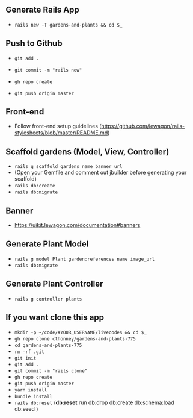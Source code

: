 

## Generate Rails App

+ `rails new -T gardens-and-plants && cd $_`


## Push to Github

+ `git add .`

+ `git commit -m "rails new"`

+ `gh repo create`
+ `git push origin master`

## Front-end
+ Follow front-end setup guidelines (https://github.com/lewagon/rails-stylesheets/blob/master/README.md)


## Scaffold gardens (Model, View, Controller)
  + `rails g scaffold gardens name banner_url`
  + (Open your Gemfile and comment out jbuilder before generating your scaffold)
  + `rails db:create`
  + `rails db:migrate`


## Banner
+ https://uikit.lewagon.com/documentation#banners


## Generate Plant Model
+ `rails g model Plant garden:references name image_url`
+ `rails db:migrate`

## Generate Plant Controller
  + `rails g controller plants`

## If you want clone this app
  + `mkdir -p ~/code/#YOUR_USERNAME/livecodes && cd $_`
  + `gh repo clone cthonney/gardens-and-plants-775`
  + `cd gardens-and-plants-775`
  + `rm -rf .git`
  + `git init`
  + `git add .`
  + `git commit -m "rails clone"`
  + `gh repo create`
  + `git push origin master`
  + `yarn install`
  + `bundle install`
  + `rails db:reset`  (**db:reset** run db:drop db:create db:schema:load db:seed )




